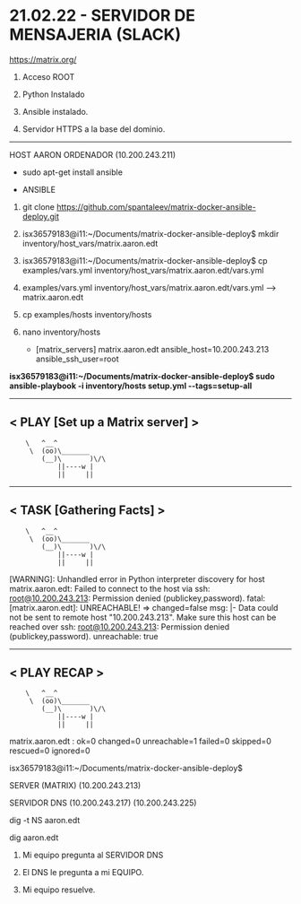 # 21.02.22 - SERVIDOR DE MENSAJERIA (SLACK)

https://matrix.org/

1. Acceso ROOT

2. Python Instalado

3. Ansible instalado.

4. Servidor HTTPS a la base del dominio.



-----

HOST AARON ORDENADOR (10.200.243.211)

* sudo apt-get install ansible

* ANSIBLE

1. git clone https://github.com/spantaleev/matrix-docker-ansible-deploy.git

2. isx36579183@i11:~/Documents/matrix-docker-ansible-deploy$ mkdir inventory/host_vars/matrix.aaron.edt

3. isx36579183@i11:~/Documents/matrix-docker-ansible-deploy$ cp examples/vars.yml inventory/host_vars/matrix.aaron.edt/vars.yml

4. examples/vars.yml inventory/host_vars/matrix.aaron.edt/vars.yml --> matrix.aaron.edt 

5. cp examples/hosts inventory/hosts

6. nano inventory/hosts

    * [matrix_servers]
matrix.aaron.edt ansible_host=10.200.243.213 ansible_ssh_user=root



**isx36579183@i11:~/Documents/matrix-docker-ansible-deploy$ sudo ansible-playbook -i inventory/hosts setup.yml --tags=setup-all**
 _______________________________
< PLAY [Set up a Matrix server] >
 -------------------------------
        \   ^__^
         \  (oo)\_______
            (__)\       )\/\
                ||----w |
                ||     ||

 ________________________
< TASK [Gathering Facts] >
 ------------------------
        \   ^__^
         \  (oo)\_______
            (__)\       )\/\
                ||----w |
                ||     ||

[WARNING]: Unhandled error in Python interpreter discovery for host matrix.aaron.edt: Failed to connect
to the host via ssh: root@10.200.243.213: Permission denied (publickey,password).
fatal: [matrix.aaron.edt]: UNREACHABLE! => changed=false 
  msg: |-
    Data could not be sent to remote host "10.200.243.213". Make sure this host can be reached over ssh: root@10.200.243.213: Permission denied (publickey,password).
  unreachable: true
 ____________
< PLAY RECAP >
 ------------
        \   ^__^
         \  (oo)\_______
            (__)\       )\/\
                ||----w |
                ||     ||

matrix.aaron.edt           : ok=0    changed=0    unreachable=1    failed=0    skipped=0    rescued=0    ignored=0   

isx36579183@i11:~/Documents/matrix-docker-ansible-deploy$ 










SERVER (MATRIX) (10.200.243.213)



SERVIDOR DNS (10.200.243.217) (10.200.243.225)

dig -t NS aaron.edt

dig aaron.edt

1. Mi equipo pregunta al SERVIDOR DNS

2. El DNS le pregunta a mi EQUIPO.

3. Mi equipo resuelve.